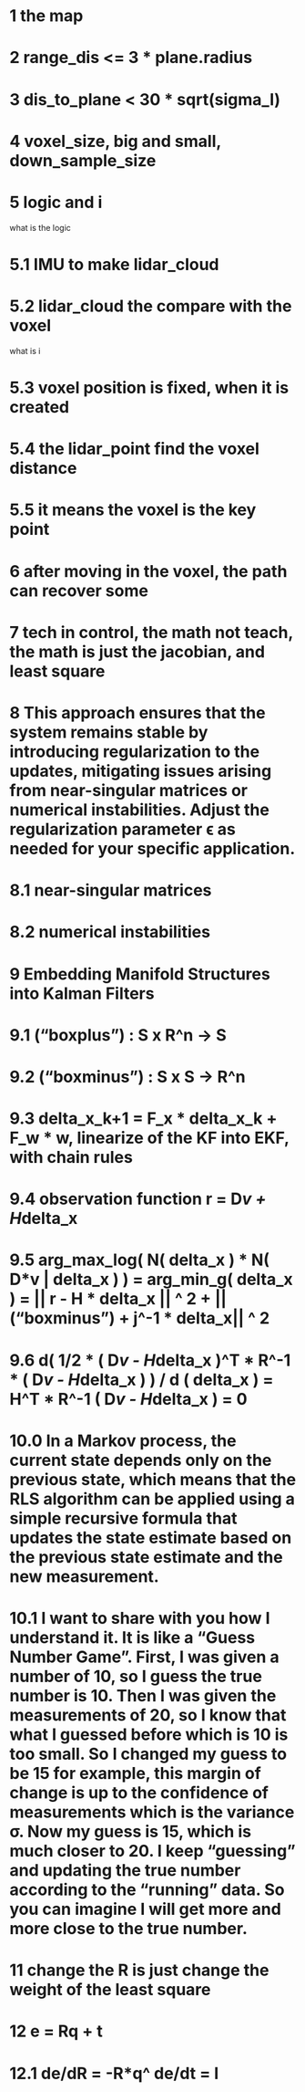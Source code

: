 # 1 	the map
# 2 	range_dis <= 3 * plane.radius
# 3 	dis_to_plane < 30 * sqrt(sigma_l)
# 4 	voxel_size, big and small, down_sample_size

# 5 	logic and i
what is the logic
# 5.1 	IMU to make lidar_cloud
# 5.2 	lidar_cloud the compare with the voxel
what is i
# 5.3 	voxel position is fixed, when it is created
# 5.4 	the lidar_point find the voxel distance

# 5.5 	it means the voxel is the key point


# 6 	after moving in the voxel, the path can recover some
# 7 	tech in control, the math not teach, the math is just the jacobian, and least square
# 8 	This approach ensures that the system remains stable by introducing regularization to the updates, mitigating issues arising from near-singular matrices or numerical instabilities. Adjust the regularization parameter ϵ as needed for your specific application.
# 8.1	near-singular matrices
# 8.2 	numerical instabilities

# 9	Embedding Manifold Structures into Kalman Filters
# 9.1	(“boxplus”) : S x R^n -> S
# 9.2	(“boxminus”) : S x S -> R^n
# 9.3 	delta_x_k+1 = F_x * delta_x_k + F_w * w, linearize of the KF into EKF, with chain rules
# 9.4 	observation function r = D*v + H*delta_x
# 9.5	arg_max_log( N( delta_x ) * N( D*v | delta_x ) ) = arg_min_g( delta_x ) = || r - H * delta_x || ^ 2 + || (“boxminus”) + j^-1 * delta_x|| ^ 2
# 9.6	d( 1/2 * ( D*v - H*delta_x )^T * R^-1 * ( D*v - H*delta_x ) ) / d ( delta_x ) = H^T * R^-1 ( D*v - H*delta_x ) = 0

# 10.0  In a Markov process, the current state depends only on the previous state, which means that the RLS algorithm can be applied using a simple recursive formula that updates the state estimate based on the previous state estimate and the new measurement.
# 10.1	I want to share with you how I understand it. It is like a “Guess Number Game”. First, I was given a number of 10, so I guess the true number is 10. Then I was given the measurements of 20, so I know that what I guessed before which is 10 is too small. So I changed my guess to be 15 for example, this margin of change is up to the confidence of measurements which is the variance σ. Now my guess is 15, which is much closer to 20. I keep “guessing” and updating the true number according to the “running” data. So you can imagine I will get more and more close to the true number.

# 11	change the R is just change the weight of the least square
# 12    e = Rq + t
# 12.1  de/dR = -R*q^ 	de/dt = I



